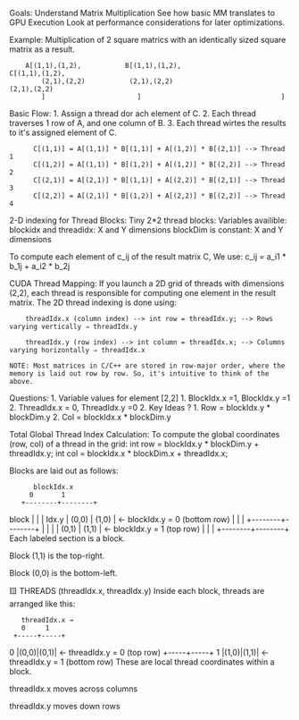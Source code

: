 Goals:
    Understand Matrix Multiplication
    See how basic MM translates to GPU Execution
    Look at performance considerations for later optimizations.

Example:
    Multiplication of 2 square matrics with an identically sized square matrix as a result.
        
        A[(1,1),(1,2),           B[(1,1),(1,2),                       C[(1,1),(1,2),          
            (2,1),(2,2)           (2,1),(2,2)                         (2,1),(2,2)  
            ]                       ]                                   ]                          
                    
Basic Flow:
    1. Assign a thread dor ach element of C.
    2. Each thread traverses 1 row of A, and one column of B.
    3. Each thread wirtes the results to it's assigned element of C.

          C[(1,1)] = A[(1,1)] * B[(1,1)] + A[(1,2)] * B[(2,1)] --> Thread 1
          C[(1,2)] = A[(1,1)] * B[(1,2)] + A[(1,2)] * B[(2,2)] --> Thread 2
          C[(2,1)] = A[(2,1)] * B[(1,1)] + A[(2,2)] * B[(2,1)] --> Thread 3      
          C[(2,2)] = A[(2,1)] * B[(1,2)] + A[(2,2)] * B[(2,2)] --> Thread 4

2-D indexing for Thread Blocks:
    Tiny 2*2 thread blocks: 
    Variables availible:
        blockidx and threadidx:
            X and Y dimensions
        blockDim is constant:
            X and Y dimensions

To compute each element of c_ij of the result matrix C, We use:
    c_ij = a_i1 * b_1j + a_i2 * b_2j

CUDA Thread Mapping:
    If you launch a 2D grid of threads with dimensions (2,2), each thread is responsible for computing one element in the result matrix. The 2D thread indexing is done using:

        threadIdx.x (column index) --> int row = threadIdx.y; --> Rows varying vertically ⇒ threadIdx.y

        threadIdx.y (row index) --> int column = threadIdx.x; --> Columns varying horizontally ⇒ threadIdx.x

    NOTE: Most matrices in C/C++ are stored in row-major order, where the memory is laid out row by row. So, it's intuitive to think of the above.


Questions:
    1. Variable values for element [2,2]
        1. BlockIdx.x =1, BlockIdx.y =1
        2. ThreadIdx.x = 0, ThreadIdx.y =0
    2. Key Ideas ?
        1. Row = blockIdx.y * blockDim.y
        2. Col = blockIdx.x * blockDim.y


Total Global Thread Index Calculation:
To compute the global coordinates (row, col) of a thread in the grid:
    int row = blockIdx.y * blockDim.y + threadIdx.y;
    int col = blockIdx.x * blockDim.x + threadIdx.x;

Blocks are laid out as follows:

          blockIdx.x
         0       1
       +--------+--------+
block  |        |        |
Idx.y  |  (0,0) |  (1,0) |   ← blockIdx.y = 0 (bottom row)
       |        |        |
       +--------+--------+
       |        |        |
       |  (0,1) |  (1,1) |   ← blockIdx.y = 1 (top row)
       |        |        |
       +--------+--------+
Each labeled section is a block.

Block (1,1) is the top-right.

Block (0,0) is the bottom-left.

🟨 THREADS (threadIdx.x, threadIdx.y)
Inside each block, threads are arranged like this:

       threadIdx.x →
       0     1
     +-----+-----+
  0  |(0,0)|(0,1)|   ← threadIdx.y = 0 (top row)
     +-----+-----+
  1  |(1,0)|(1,1)|   ← threadIdx.y = 1 (bottom row)
These are local thread coordinates within a block.

threadIdx.x moves across columns

threadIdx.y moves down rows

